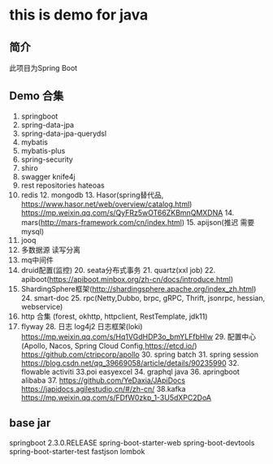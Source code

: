 # this is demo for java

## 简介
此项目为Spring Boot


## Demo 合集
1. springboot
2. spring-data-jpa
3. spring-data-jpa-querydsl
4. mybatis
5. mybatis-plus
6. spring-security
7. shiro
8. swagger knife4j
9. rest repositories hateoas
11. redis
    12. mongodb
    13. Hasor(spring替代品, https://www.hasor.net/web/overview/catalog.html) https://mp.weixin.qq.com/s/QyFRz5wOT66ZKBmnQMXDNA
    14. mars(http://mars-framework.com/cn/index.html)
    15. apijson(推迟 需要mysql)
16. jooq
17. 多数据源 读写分离
18. mq中间件
19. druid配置(监控)
    20. seata分布式事务
    21. quartz(xxl job)
    22. apiboot(https://apiboot.minbox.org/zh-cn/docs/introduce.html)
23. ShardingSphere框架(http://shardingsphere.apache.org/index_zh.html)
    24. smart-doc
    25. rpc(Netty,Dubbo, brpc, gRPC, Thrift, jsonrpc, hessian, webservice)
26. http 合集 (forest, okhttp, httpclient, RestTemplate, jdk11)
27. flyway
    28. 日志 log4j2 日志框架(loki) https://mp.weixin.qq.com/s/Hq1VGdHDP3o_bmYLFfbHIw
    29. 配置中心(Apollo, Nacos, Spring Cloud Config,https://etcd.io/)
    https://github.com/ctripcorp/apollo
    30. spring batch
    31. spring session https://blog.csdn.net/qq_39669058/article/details/90235990
    32. flowable activiti
    33.poi easyexcel
    34. graphql java
    36. apringboot alibaba
    37. https://github.com/YeDaxia/JApiDocs https://japidocs.agilestudio.cn/#/zh-cn/
    38.kafka https://mp.weixin.qq.com/s/FDfW0zkp_1-3U5dXPC2DoA
## base jar
springboot 2.3.0.RELEASE
spring-boot-starter-web
spring-boot-devtools
spring-boot-starter-test
fastjson
lombok